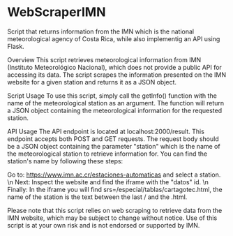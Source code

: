 # WebScraperIMN
Script that returns information from the IMN which is the national meteorological agency of Costa Rica, while also implementig an API using Flask.

Overview
This script retrieves meteorological information from IMN (Instituto Meteorológico Nacional), which does not provide a public API for accessing its data. 
The script scrapes the information presented on the IMN website for a given station and returns it as a JSON object.

Script Usage
To use this script, simply call the getInfo() function with the name of the meteorological station as an argument. 
The function will return a JSON object containing the meteorological information for the requested station.

API Usage
The API endpoint is located at localhost:2000/result. This endpoint accepts both POST and GET requests. 
The request body should be a JSON object containing the parameter "station" which is the name of the meteorological station to retrieve information for.
You can find the station's name by following these steps:

Go to: https://www.imn.ac.cr/estaciones-automaticas and select a station. \n
Next: Inspect the website and find the iframe with the "datos" id. \n
Finally: In the iframe you will find srs=/especial/tablas/cartagotec.html, the name of the station is the text between the last / and the .html.

Please note that this script relies on web scraping to retrieve data from the IMN website, which may be subject to change without notice. 
Use of this script is at your own risk and is not endorsed or supported by IMN.
